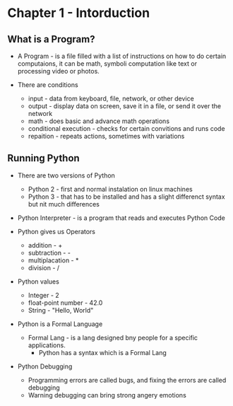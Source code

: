 # Chapter 1 - Intorduction

## What is a Program?

* A Program - is a file filled with a list of instructions on how to do certain computaions, it can be math, symboli computation like text or processing video or photos.

* There are conditions
    * input - data from keyboard, file, network, or other device
    * output - display data on screen, save it in a file, or send it over the network
    * math - does basic and advance math operations
    * conditional execution - checks for certain convitions and runs code
    * repaition - repeats actions, sometimes with variations

## Running Python

* There are two versions of Python
    * Python 2  - first and normal instalation on linux machines
    * Python 3 - that has to be installed and has a slight differenct syntax but nit much differences

* Python Interpreter - is a program that reads and executes Python Code

* Python gives us Operators
    * addition - +
    * subtraction - -
    * multiplacation - *
    * division - /

* Python values
    * Integer - 2
    * float-point number - 42.0
    * String - "Hello, World"

* Python is a Formal Language
    * Formal Lang - is a lang designed bny people for a specific applications.
        * Python has a syntax which is a Formal Lang

* Python Debugging
    * Programming errors are called bugs, and fixing the errors are called debugging
    * Warning debugging can bring strong angery emotions